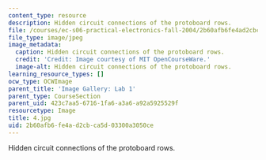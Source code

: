 ```yaml
---
content_type: resource
description: Hidden circuit connections of the protoboard rows.
file: /courses/ec-s06-practical-electronics-fall-2004/2b60afb6fe4ad2cbca5d03300a3050ce_4.jpg
file_type: image/jpeg
image_metadata:
  caption: Hidden circuit connections of the protoboard rows.
  credit: 'Credit: Image courtesy of MIT OpenCourseWare.'
  image-alt: Hidden circuit connections of the protoboard rows.
learning_resource_types: []
ocw_type: OCWImage
parent_title: 'Image Gallery: Lab 1'
parent_type: CourseSection
parent_uid: 423c7aa5-6716-1fa6-a3a6-a92a5925529f
resourcetype: Image
title: 4.jpg
uid: 2b60afb6-fe4a-d2cb-ca5d-03300a3050ce
---
```

Hidden circuit connections of the protoboard rows.

